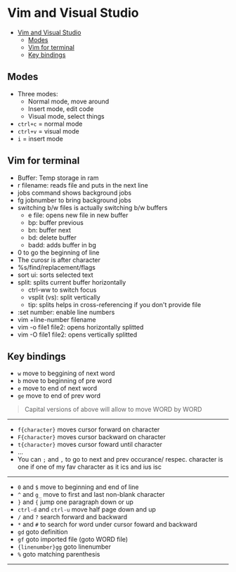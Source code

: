 # Vim and Visual Studio

- [Vim and Visual Studio](#vim-and-visual-studio)
  - [Modes](#modes)
  - [Vim for terminal](#vim-for-terminal)
  - [Key bindings](#key-bindings)

## Modes

- Three modes:
  - Normal mode, move around
  - Insert mode, edit code
  - Visual mode, select things
- `ctrl+c` = normal mode
- `ctrl+v` = visual mode
- `i` = insert mode

## Vim for terminal

- Buffer: Temp storage in ram
- r filename: reads file and puts in the next line
- jobs command shows background jobs
- fg jobnumber to bring background jobs
- switching b/w files is actually switching b/w buffers
  - e file: opens new file in new buffer
  - bp: buffer previous
  - bn: buffer next
  - bd: delete buffer
  - badd: adds buffer in bg
- 0  to go the beginning of line
- The curosr is after character
- %s/find/replacement/flags
- sort ui: sorts selected text
- split: splits current buffer horizontally
  - ctrl-ww to switch focus
  - vsplit (vs): split vertically
  - tip: splits helps in cross-referencing if you don't provide file
- :set number: enable line numbers
- vim +line-number filename
- vim -o file1 file2: opens horizontally splitted
- vim -O file1 file2: opens vertically splitted

## Key bindings

- `w` move to beggining of next word
- `b` move to beginning of pre word
- `e` move to end of next word
- `ge` move to end of prev word

> Capital versions of above will allow to move WORD by WORD
---

- `f{character}` moves cursor forward on character
- `F{character}` moves cursor backward on character
- `t{character}` moves cursor foward until character
- ...
- You can `;` and `,` to go to next and prev occurance/ respec.
character is one if one of my fav character as it ics and ius isc

---

- `0` and `$` move to beginning and end of line
- `^` and `g_` move to first and last non-blank character
- `}` and `{` jump one paragraph down or up
- `ctrl-d` and `ctrl-u` move half page down and up
- `/` and `?` search forward and backward
- `*` and `#` to search for word under cursor foward and backward
- `gd` goto definition
- `gf` goto imported file (goto WORD file)
- `{linenumber}gg` goto linenumber
- `%` goto matching parenthesis

---
